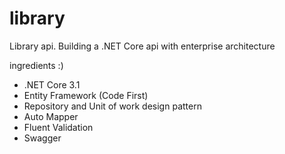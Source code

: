 # library
Library api. Building  a .NET Core api with enterprise architecture

ingredients :)
  - .NET Core 3.1
  - Entity Framework (Code First)
  - Repository and  Unit of work design pattern 
  - Auto Mapper
  - Fluent Validation
  - Swagger
  


